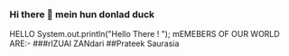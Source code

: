 ### Hi there 👋 mein hun donlad duck
HELLO
System.out.println("Hello There ! ");
mEMEBERS OF OUR WORLD ARE:-
###rIZUAl ZANdari
##Prateek Saurasia

<!--
**SAMBAHUDAR/sambahudar** is a ✨ _special_ ✨ repository because its `README.md` (this file) appears on your GitHub profile.

Here are some ideas to get you started:

- 🔭 I’m currently working on ...
- 🌱 I’m currently learning ...
- 👯 I’m looking to collaborate on ...
- 🤔 I’m looking for help with ...
- 💬 Ask me about ...
- 📫 How to reach me: ...
- 😄 Pronouns: ...
- ⚡ Fun fact: ...
-->
